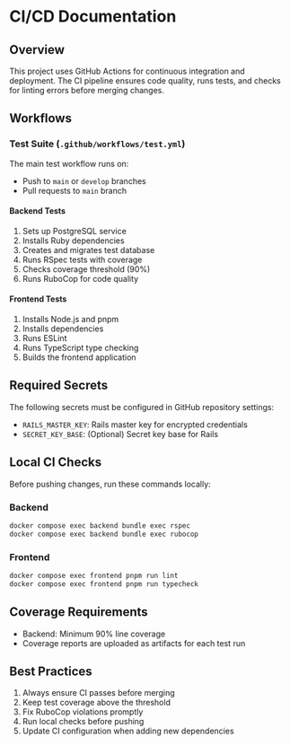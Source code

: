 # CI/CD Documentation

## Overview

This project uses GitHub Actions for continuous integration and deployment. The CI pipeline ensures code quality, runs tests, and checks for linting errors before merging changes.

## Workflows

### Test Suite (`.github/workflows/test.yml`)

The main test workflow runs on:
- Push to `main` or `develop` branches
- Pull requests to `main` branch

#### Backend Tests
1. Sets up PostgreSQL service
2. Installs Ruby dependencies
3. Creates and migrates test database
4. Runs RSpec tests with coverage
5. Checks coverage threshold (90%)
6. Runs RuboCop for code quality

#### Frontend Tests
1. Installs Node.js and pnpm
2. Installs dependencies
3. Runs ESLint
4. Runs TypeScript type checking
5. Builds the frontend application


## Required Secrets

The following secrets must be configured in GitHub repository settings:

- `RAILS_MASTER_KEY`: Rails master key for encrypted credentials
- `SECRET_KEY_BASE`: (Optional) Secret key base for Rails

## Local CI Checks

Before pushing changes, run these commands locally:

### Backend
```bash
docker compose exec backend bundle exec rspec
docker compose exec backend bundle exec rubocop
```

### Frontend
```bash
docker compose exec frontend pnpm run lint
docker compose exec frontend pnpm run typecheck
```

## Coverage Requirements

- Backend: Minimum 90% line coverage
- Coverage reports are uploaded as artifacts for each test run

## Best Practices

1. Always ensure CI passes before merging
2. Keep test coverage above the threshold
3. Fix RuboCop violations promptly
4. Run local checks before pushing
5. Update CI configuration when adding new dependencies